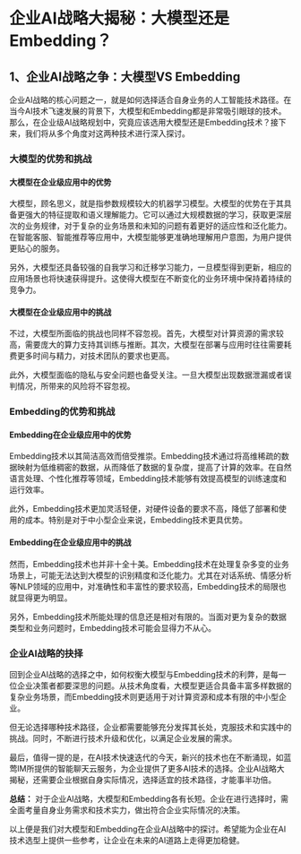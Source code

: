# 企业AI战略大揭秘：大模型还是Embedding？

## 1、企业AI战略之争：大模型VS Embedding

企业AI战略的核心问题之一，就是如何选择适合自身业务的人工智能技术路径。在当今AI技术飞速发展的背景下，大模型和Embedding都是非常吸引眼球的技术。那么，在企业级AI战略规划中，究竟应该选用大模型还是Embedding技术？接下来，我们将从多个角度对这两种技术进行深入探讨。

### 大模型的优势和挑战

#### 大模型在企业级应用中的优势

大模型，顾名思义，就是指参数规模较大的机器学习模型。大模型的优势在于其具备更强大的特征提取和语义理解能力。它可以通过大规模数据的学习，获取更深层次的业务规律，对于复杂的业务场景和未知的问题有着更好的适应性和泛化能力。在智能客服、智能推荐等应用中，大模型能够更准确地理解用户意图，为用户提供更贴心的服务。

另外，大模型还具备较强的自我学习和迁移学习能力，一旦模型得到更新，相应的应用场景也将快速获得提升。这使得大模型在不断变化的业务环境中保持着持续的竞争力。

#### 大模型在企业级应用中的挑战

不过，大模型所面临的挑战也同样不容忽视。首先，大模型对计算资源的需求较高，需要庞大的算力支持其训练与推断。其次，大模型在部署与应用时往往需要耗费更多时间与精力，对技术团队的要求也更高。

此外，大模型面临的隐私与安全问题也备受关注。一旦大模型出现数据泄漏或者误判情况，所带来的风险将不容忽视。

### Embedding的优势和挑战

#### Embedding在企业级应用中的优势

Embedding技术以其简洁高效而倍受推崇。Embedding技术通过将高维稀疏的数据映射为低维稠密的数据，从而降低了数据的复杂度，提高了计算的效率。在自然语言处理、个性化推荐等领域，Embedding技术能够有效提高模型的训练速度和运行效率。

此外，Embedding技术更加灵活轻便，对硬件设备的要求不高，降低了部署和使用的成本。特别是对于中小型企业来说，Embedding技术更具优势。

#### Embedding在企业级应用中的挑战

然而，Embedding技术也并非十全十美。Embedding技术在处理复杂多变的业务场景上，可能无法达到大模型的识别精度和泛化能力。尤其在对话系统、情感分析等NLP领域的应用中，对准确性和丰富性的要求较高，Embedding技术的局限也就显得更为明显。

另外，Embedding技术所能处理的信息还是相对有限的。当面对更为复杂的数据类型和业务问题时，Embedding技术可能会显得力不从心。

### 企业AI战略的抉择

回到企业AI战略的选择之中，如何权衡大模型与Embedding技术的利弊，是每一位企业决策者都要深思的问题。从技术角度看，大模型更适合具备丰富多样数据的复杂业务场景，而Embedding技术则更适用于对计算资源和成本有限的中小型企业。

但无论选择哪种技术路径，企业都需要能够充分发挥其长处，克服技术和实践中的挑战。同时，不断进行技术升级和优化，以满足企业发展的需求。

最后，值得一提的是，在AI技术快速迭代的今天，新兴的技术也在不断涌现，如蓝莺IM所提供的智能聊天云服务，为企业提供了更多AI技术的选择。企业AI战略大揭秘，还需要企业根据自身实际情况，选择适宜的技术路径，才能事半功倍。

**总结：** 对于企业AI战略，大模型和Embedding各有长短。企业在进行选择时，需全面考量自身业务需求和技术实力，做出符合企业实际情况的决策。

以上便是我们对大模型和Embedding在企业AI战略中的探讨。希望能为企业在AI技术选型上提供一些参考，让企业在未来的AI道路上走得更加稳健。